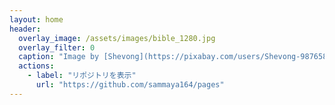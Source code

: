 ```yaml
---
layout: home
header:
  overlay_image: /assets/images/bible_1280.jpg
  overlay_filter: 0
  caption: "Image by [Shevong](https://pixabay.com/users/Shevong-987658/?utm_source=link-attribution&amp;utm_medium=referral&amp;utm_campaign=image&amp;utm_content=748980) from [Pixabay](https://pixabay.com/?utm_source=link-attribution&amp;utm_medium=referral&amp;utm_campaign=image&amp;utm_content=748980)"
  actions:
    - label: "リポジトリを表示"
      url: "https://github.com/sammaya164/pages"
---
```


